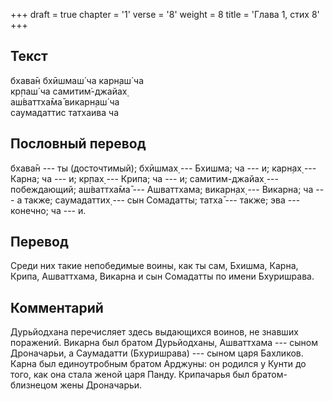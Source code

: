 +++
draft = true
chapter = '1'
verse = '8'
weight = 8
title = 'Глава 1, стих 8'
+++
## Текст

бхава̄н бхӣшмаш́ ча карн̣аш́ ча  
кр̣паш́ ча самитим̇-джайах̣  
аш́ваттха̄ма̄ викарн̣аш́ ча  
саумадаттис татхаива ча

## Пословный перевод

бхава̄н --- ты (досточтимый); бхӣшмах̣ --- Бхишма; ча --- и; карн̣ах̣ ---
Карна; ча --- и; кр̣пах̣ --- Крипа; ча --- и; самитим-джайах̣ ---
побеждающий; аш́ваттха̄ма̄ --- Ашваттхама; викарн̣ах̣ --- Викарна; ча --- а
также; саумадаттих̣ --- сын Сомадатты; татха̄ --- также; эва --- конечно;
ча --- и.

## Перевод

Среди них такие непобедимые воины, как ты сам, Бхишма, Карна, Крипа,
Ашваттхама, Викарна и сын Сомадатты по имени Бхуришрава.

## Комментарий

Дурьйодхана перечисляет здесь выдающихся воинов, не знавших поражений.
Викарна был братом Дурьйодханы, Ашваттхама --- сыном Дроначарьи, а
Саумадатти (Бхуришрава) --- сыном царя Бахликов. Карна был единоутробным
братом Арджуны: он родился у Кунти до того, как она стала женой царя
Панду. Крипачарья был братом-близнецом жены Дроначарьи.
